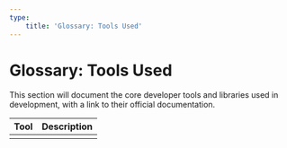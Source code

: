 ```yaml
---
type:
    title: 'Glossary: Tools Used'
---
```


# Glossary: Tools Used

This section will document the core developer tools and libraries used in development, with a link to their official documentation.

| Tool | Description |
| --- | --- |
| | |

